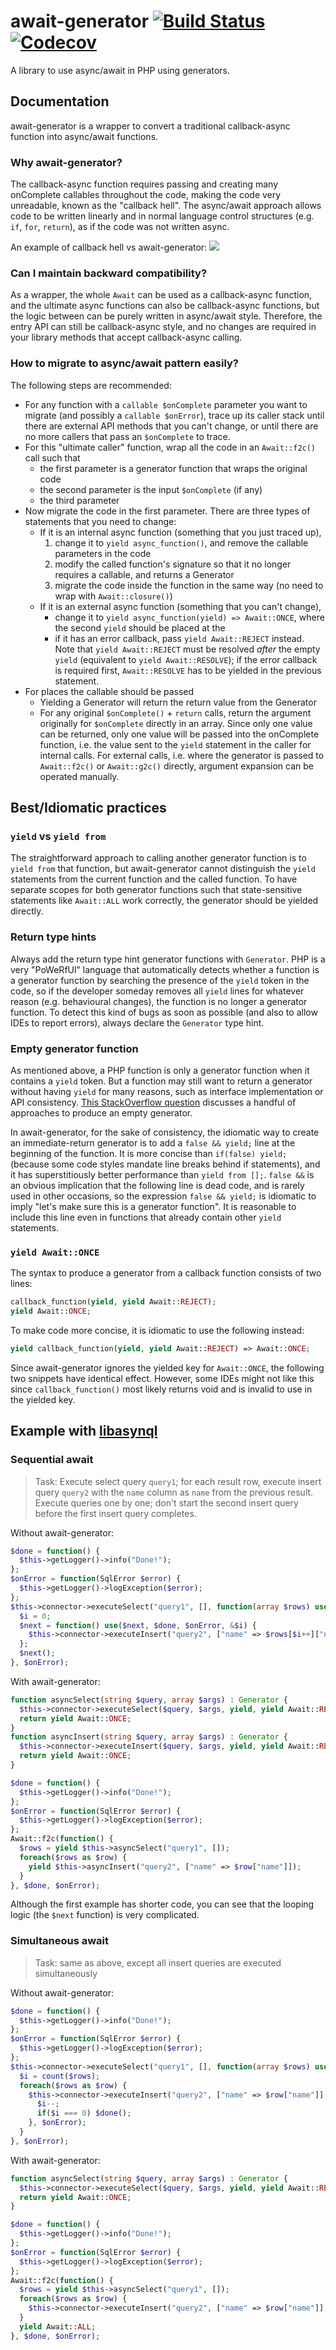 # await-generator [![Build Status](https://github.com/SOF3/await-generator/workflows/CI/badge.svg)](https://github.com/SOF3/await-generator/actions?query=workflow%3ACI) [![Codecov](https://img.shields.io/codecov/c/github/codecov/example-python.svg)](https://codecov.io/gh/SOF3/await-generator)

A library to use async/await in PHP using generators.

## Documentation
await-generator is a wrapper to convert a traditional callback-async function into async/await functions.

### Why await-generator?
The callback-async function requires passing and creating many onComplete callables throughout the code, making the code very unreadable, known as the "callback hell". The async/await approach allows code to be written linearly and in normal language control structures (e.g. `if`, `for`, `return`), as if the code was not written async.

An example of callback hell vs await-generator:
![](https://media.discordapp.net/attachments/373199722573201410/807112614747963412/unknown.png?width=1386&height=573)

### Can I maintain backward compatibility?
As a wrapper, the whole `Await` can be used as a callback-async function, and the ultimate async functions can also be callback-async functions, but the logic between can be purely written in async/await style. Therefore, the entry API can still be callback-async style, and no changes are required in your library methods that accept callback-async calling.

### How to migrate to async/await pattern easily?
The following steps are recommended:
- For any function with a `callable $onComplete` parameter you want to migrate (and possibly a `callable $onError`), trace up its caller stack until there are external API methods that you can't change, or until there are no more callers that pass an `$onComplete` to trace.
- For this "ultimate caller" function, wrap all the code in an `Await::f2c()` call such that
  - the first parameter is a generator function that wraps the original code
  - the second parameter is the input `$onComplete` (if any)
  - the third parameter
- Now migrate the code in the first parameter. There are three types of statements that you need to change:
  - If it is an internal async function (something that you just traced up),
    1. change it to `yield async_function()`, and remove the callable parameters in the code
    2. modify the called function's signature so that it no longer requires a callable, and returns a Generator
    3. migrate the code inside the function in the same way (no need to wrap with `Await::closure()`)
  - If it is an external async function (something that you can't change),
    - change it to `yield async_function(yield) => Await::ONCE`, where the second `yield` should be placed at the
    - if it has an error callback, pass `yield Await::REJECT` instead. Note that `yield Await::REJECT` must be resolved _after_ the empty `yield` (equivalent to `yield Await::RESOLVE`); if the error callback is required first, `Await::RESOLVE` has to be yielded in the previous statement.
- For places the callable should be passed
  - Yielding a Generator will return the return value from the Generator
  - For any original `$onComplete()` + `return` calls, return the argument originally for `$onComplete` directly in an array. Since only one value can be returned, only one value will be passed into the onComplete function, i.e. the value sent to the `yield` statement in the caller for internal calls. For external calls, i.e. where the generator is passed to `Await::f2c()` or `Await::g2c()` directly, argument expansion can be operated manually.

## Best/Idiomatic practices
### `yield` vs `yield from`
The straightforward approach to calling another generator function is to `yield from` that function, but await-generator cannot distinguish the `yield` statements from the current function and the called function. To have separate scopes for both generator functions such that state-sensitive statements like `Await::ALL` work correctly, the generator should be yielded directly.

### Return type hints
Always add the return type hint generator functions with `Generator`. PHP is a very "PoWeRfUl" language that automatically detects whether a function is a generator function by searching the presence of the `yield` token in the code, so if the developer someday removes all `yield` lines for whatever reason (e.g. behavioural changes), the function is no longer a generator function. To detect this kind of bugs as soon as possible (and also to allow IDEs to report errors), always declare the `Generator` type hint.

### Empty generator function
As mentioned above, a PHP function is only a generator function when it contains a `yield` token. But a function may still want to return a generator without having `yield` for many reasons, such as interface implementation or API consistency. [This StackOverflow question](https://stackoverflow.com/q/25428615/3990767) discusses a handful of approaches to produce an empty generator.

In await-generator, for the sake of consistency, the idiomatic way to create an immediate-return generator is to add a `false && yield;` line at the beginning of the function. It is more concise than `if(false) yield;` (because some code styles mandate line breaks behind if statements), and it has superstitiously better performance than `yield from [];`. `false &&` is an obvious implication that the following line is dead code, and is rarely used in other occasions, so the expression `false && yield;` is idiomatic to imply "let's make sure this is a generator function". It is reasonable to include this line even in functions that already contain other `yield` statements.

### `yield Await::ONCE`
The syntax to produce a generator from a callback function consists of two lines:

```php
callback_function(yield, yield Await::REJECT);
yield Await::ONCE;
```

To make code more concise, it is idiomatic to use the following instead:

```php
yield callback_function(yield, yield Await::REJECT) => Await::ONCE;
```

Since await-generator ignores the yielded key for `Await::ONCE`, the following two snippets have identical effect. However, some IDEs might not like this since `callback_function()` most likely returns void and is invalid to use in the yielded key.

## Example with [libasynql](https://github.com/poggit/libasynql)
### Sequential await
> Task: Execute select query `query1`; for each result row, execute insert query `query2` with the `name` column as `name` from the previous result. Execute queries one by one; don't start the second insert query before the first insert query completes.

Without await-generator:

```php
$done = function() {
  $this->getLogger()->info("Done!");
};
$onError = function(SqlError $error) {
  $this->getLogger()->logException($error);
};
$this->connector->executeSelect("query1", [], function(array $rows) use($done, $onError) {
  $i = 0;
  $next = function() use($next, $done, $onError, &$i) {
    $this->connector->executeInsert("query2", ["name" => $rows[$i++]["name"]], isset($rows[$i]) ? $next : $done, $onError);
  };
  $next();
}, $onError);
```

With await-generator:

```php
function asyncSelect(string $query, array $args) : Generator {
  $this->connector->executeSelect($query, $args, yield, yield Await::REJECT);
  return yield Await::ONCE;
}
function asyncInsert(string $query, array $args) : Generator {
  $this->connector->executeInsert($query, $args, yield, yield Await::REJECT);
  return yield Await::ONCE;
}
```

```php
$done = function() {
  $this->getLogger()->info("Done!");
};
$onError = function(SqlError $error) {
  $this->getLogger()->logException($error);
};
Await::f2c(function() {
  $rows = yield $this->asyncSelect("query1", []);
  foreach($rows as $row) {
    yield $this->asyncInsert("query2", ["name" => $row["name"]]);
  }
}, $done, $onError);
```

Although the first example has shorter code, you can see that the looping logic (the `$next` function) is very complicated.

### Simultaneous await
> Task: same as above, except all insert queries are executed simultaneously

Without await-generator:

```php
$done = function() {
  $this->getLogger()->info("Done!");
};
$onError = function(SqlError $error) {
  $this->getLogger()->logException($error);
};
$this->connector->executeSelect("query1", [], function(array $rows) use($done, $onError) {
  $i = count($rows);
  foreach($rows as $row) {
    $this->connector->executeInsert("query2", ["name" => $row["name"]], function() use($done, &$i) {
      $i--;
      if($i === 0) $done();
    }, $onError);
  }
}, $onError);
```

With await-generator:

```php
function asyncSelect(string $query, array $args) : Generator {
  $this->connector->executeSelect($query, $args, yield, yield Await::REJECT);
  return yield Await::ONCE;
}

```

```php
$done = function() {
  $this->getLogger()->info("Done!");
};
$onError = function(SqlError $error) {
  $this->getLogger()->logException($error);
};
Await::f2c(function() {
  $rows = yield $this->asyncSelect("query1", []);
  foreach($rows as $row) {
    $this->connector->executeInsert("query2", ["name" => $row["name"]], yield, yield Await::REJECT);
  }
  yield Await::ALL;
}, $done, $onError);
```
